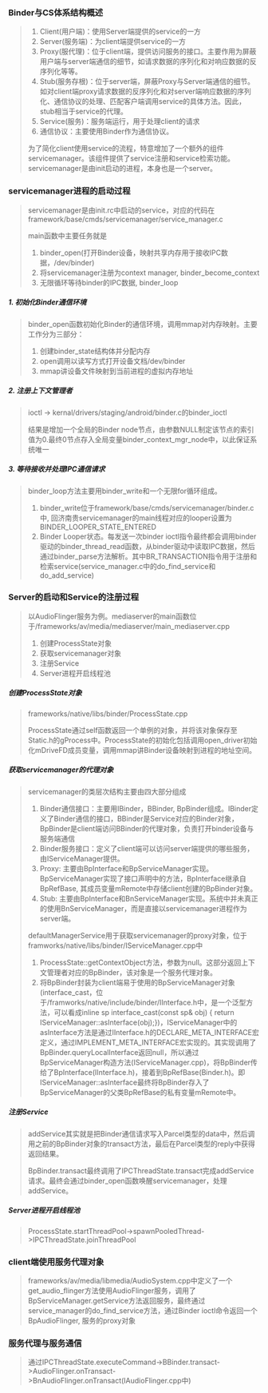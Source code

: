 ### Binder与CS体系结构概述
> 1. Client(用户端)：使用Server端提供的service的一方
> 2. Server(服务端)：为client端提供service的一方
> 3. Proxy(服代理)：位于client端，提供访问服务的接口。主要作用为屏蔽用户端与server端通信的细节，如请求数据的序列化和对响应数据的反序列化等等。
> 4. Stub(服务存根)：位于server端，屏蔽Proxy与Server端通信的细节。如对client端proxy请求数据的反序列化和对server端响应数据的序列化、通信协议的处理、匹配客户端调用service的具体方法。因此，stub相当于service的代理。
> 5. Service(服务)：服务端运行，用于处理client的请求
> 6. 通信协议：主要使用Binder作为通信协议。
>
> 为了简化client使用service的流程，特意增加了一个额外的组件servicemanager。该组件提供了service注册和service检索功能。servicemanager是由init启动的进程，本身也是一个server。

### servicemanager进程的启动过程
> servicemanager是由init.rc中启动的service，对应的代码在framework/base/cmds/servicemanager/service_manager.c
>
> main函数中主要任务就是
> 1. binder_open(打开Binder设备，映射共享内存用于接收IPC数据，/dev/binder)
> 2. 将servicemanager注册为context manager, binder_become_context
> 3. 无限循环等待binder的IPC数据, binder_loop

##### 1. 初始化Binder通信环境
> binder_open函数初始化Binder的通信环境，调用mmap对内存映射。主要工作分为三部分：
> 1. 创建binder_state结构体并分配内存
> 2. open调用以读写方式打开设备文档/dev/binder
> 3. mmap讲设备文件映射到当前进程的虚拟内存地址

##### 2. 注册上下文管理者
> ioctl -> kernal/drivers/staging/android/binder.c的binder_ioctl
>
> 结果是增加一个全局的Binder node节点，由参数NULL制定该节点的索引值为0.最终0节点存入全局变量binder_context_mgr_node中，以此保证系统唯一

##### 3. 等待接收并处理IPC通信请求
> binder_loop方法主要用binder_write和一个无限for循环组成。
> 1. binder_write位于framework/base/cmds/servicemanager/binder.c中, 回济南贵servicemanager的main线程对应的looper设置为BINDER_LOOPER_STATE_ENTERED
> 2. Binder Looper状态。每发送一次binder ioctl指令最终都会调用binder驱动的binder_thread_read函数，从binder驱动中读取IPC数据，然后通过binder_parse方法解析。其中BR_TRANSACTION指令用于注册和检索service(service_manager.c中的do_find_service和do_add_service)

### Server的启动和Service的注册过程
> 以AudioFlinger服务为例。mediaserver的main函数位于/frameworks/av/media/mediaserver/main_mediaserver.cpp
> 1. 创建ProcessState对象
> 2. 获取servicemanager对象
> 3. 注册Service
> 4. Server进程开启线程池

##### 创建ProcessState对象
> frameworks/native/libs/binder/ProcessState.cpp
>
> ProcessState通过self函数返回一个单例的对象，并将该对象保存至Static.h的gProcess中。ProcessState的初始化包括调用open_driver初始化mDriveFD成员变量，调用mmap讲Binder设备映射到进程的地址空间。

##### 获取servicemanager的代理对象
> servicemanager的类层次结构主要由四大部分组成
> 1. Binder通信接口：主要用IBinder，BBinder, BpBinder组成。IBinder定义了Binder通信的接口，BBinder是Service对应的Binder对象，BpBinder是client端访问BBinder的代理对象，负责打开binder设备与服务端通信
> 2. Binder服务接口：定义了client端可以访问server端提供的哪些服务，由IServiceManager提供。
> 3. Proxy: 主要由BpInterface和BpServiceManager实现。BpServiceManager实现了接口声明中的方法，BpInterface继承自BpRefBase, 其成员变量mRemote中存储client创建的BpBinder对象。
> 4. Stub: 主要由BpInterface和BnServiceManager实现。系统中并未真正的使用BnServiceManager，而是直接以servicemanager进程作为server端。
>
> defaultManagerService用于获取servicemanager的proxy对象，位于framworks/native/libs/binder/IServiceManager.cpp中
> 1. ProcessState::getContextObject方法，参数为null。这部分返回上下文管理者对应的BpBinder，该对象是一个服务代理对象。
> 2. 将BpBinder封装为client端易于使用的BpServiceManager对象(interface_cast，位于/framworks/native/include/binder/IInterface.h中，是一个泛型方法，可以看成inline sp<IServiceManager> interface_cast(const sp<IBinder>& obj) { return IServiceManager::asInterface(obj);})，IServiceManager中的asInterface方法是通过IInterface.h的DECLARE_META_INTERFACE宏定义，通过IMPLEMENT_META_INTERFACE宏实现的。其实现调用了BpBinder.queryLocalInterface返回null，所以通过BpServiceManager构造方法(IServiceManager.cpp)，将BpBinder传给了BpInterface(IInterface.h)，接着到BpRefBase(Binder.h)。即IServiceManager::asInterface最终将BpBinder存入了BpServiceManager的父类BpRefBase的私有变量mRemote中。

##### 注册Service
> addService其实就是把Binder通信请求写入Parcel类型的data中，然后调用之前的BpBinder对象的transact方法，最后在Parcel类型的reply中获得返回结果。
>
> BpBinder.transact最终调用了IPCThreadState.transact完成addService请求。最终会通过binder_open函数唤醒servicemanager，处理addService。

##### Server进程开启线程池
> ProcessState.startThreadPool->spawnPooledThread->IPCThreadState.joinThreadPool

### client端使用服务代理对象
> frameworks/av/media/libmedia/AudioSystem.cpp中定义了一个get_audio_flinger方法使用AudioFlinger服务，调用了BpServiceManager.getService方法返回服务，最终通过service_manager的do_find_service方法，通过Binder ioctl命令返回一个BpAudioFlinger, 服务的proxy对象

### 服务代理与服务通信
> 通过IPCThreadState.executeCommand->BBinder.transact->AudioFlinger.onTransact->BnAudioFlinger.onTransact(IAudioFlinger.cpp中)